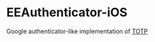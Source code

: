 # EEAuthenticator-iOS

Google authenticator-like implementation of [TOTP](https://en.wikipedia.org/wiki/Time-based_One-time_Password_algorithm)
